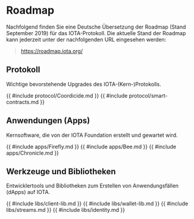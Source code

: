 <!--
---article_info
title: Nodes
author: [huhn]
reviews: [TomMax2407, CrashOverride]
---
-->

# Roadmap
Nachfolgend finden Sie eine Deutsche Übersetzung der Roadmap (Stand September 2019) für das IOTA-Protokoll. Die aktuelle Stand der Roadmap kann jederzeit unter der nachfolgenden URL eingesehen werden:

> https://roadmap.iota.org/

## Protokoll
Wichtige bevorstehende Upgrades des IOTA-(Kern-)Protokolls.

{{ #include protocol/Coordicide.md }}
{{ #include protocol/smart-contracts.md }}

## Anwendungen (Apps)
Kernsoftware, die von der IOTA Foundation erstellt und gewartet wird.

{{ #include apps/Firefly.md }}
{{ #include apps/Bee.md }}
{{ #include apps/Chronicle.md }}

## Werkzeuge und Bibliotheken
Entwicklertools und Bibliotheken zum Erstellen von Anwendungsfällen (dApps) auf IOTA.

{{ #include libs/client-lib.md }}
{{ #include libs/wallet-lib.md }}
{{ #include libs/streams.md }}
{{ #include libs/identity.md }}

